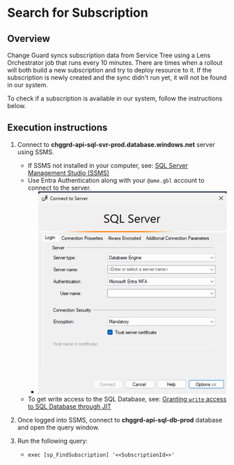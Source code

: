 ﻿# Search for Subscription

## Overview

Change Guard syncs subscription data from Service Tree using a Lens Orchestrator job that runs every 10 minutes.
There are times when a rollout will both build a new subscription and try to deploy resource to it.
If the subscription is newly created and the sync didn't run yet, it will not be found in our system.

To check if a subscription is available in our system, follow the instructions below.

## Execution instructions

1. Connect to **chggrd-api-sql-svr-prod.database.windows.net** server using SSMS.
   - If SSMS not installed in your computer, see: [SQL Server Management Studio (SSMS)](https://learn.microsoft.com/en-us/sql/ssms/download-sql-server-management-studio-ssms)
   - Use Entra Authentication along with your `@ame.gbl` account to connect to the server.
      - ![ssms](media/SSMS_prod_server.png)
   - To get write access to the SQL Database, see: [Granting `write` access to SQL Database through JIT](JITAccessToSQLDatabase.md)

2. Once logged into SSMS, connect to **chggrd-api-sql-db-prod** database and open the query window.
3. Run the following query:
    - ``` exec [sp_FindSubscription] '<<SubscriptionId>>' ```